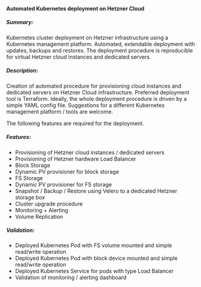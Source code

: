 
#### Automated Kubernetes deployment on Hetzner Cloud

##### Summary:
Kubernetes cluster deployment on Hetzner infrastructure using a Kubernetes management platform. Automated, extendable deployment with updates, backups and restores. The deployment procedure is reproducible for virtual Hetzner cloud instances and dedicated servers. 

##### Description:
Creation of automated procedure for provisioning cloud instances and dedicated servers on Hetzner Cloud infrastructure. Preferred deployment tool is Terraform. Ideally, the whole deployment procedure is driven by a simple YAML config file. Suggestions for a different Kubernetes management platform / tools are welcome.

The following features are required for the deployment.

##### Features:
- Provisioning of Hetzner cloud instances / dedicated servers 
- Provisioning of Hetzner hardware Load Balancer
- Block Storage
- Dynamic PV provisioner for block storage
- FS Storage
- Dynamic PV provisioner for FS storage
- Snapshot / Backup / Restore using Velero to a dedicated Hetzner storage box
- Cluster upgrade procedure
- Monitoring + Alerting
- Volume Replication

##### Validation:
- Deployed Kubernetes Pod with FS volume mounted and simple read/write operation
- Deployed Kubernetes Pod with block device mounted and simple read/write operation
- Deployed Kubernetes Service for pods with type Load Balancer
- Validation of monitoring / alerting dashboard

